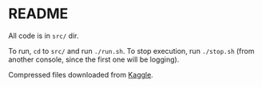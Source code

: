 # README
All code is in `src/` dir.

To run, `cd` to `src/` and run `./run.sh`. To stop execution, run `./stop.sh` (from another console, since the first one will be logging).

Compressed files downloaded from [Kaggle](https://www.kaggle.com/pablodroca/yelp-review-analysis).
